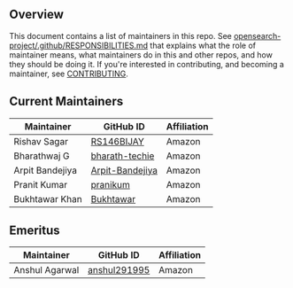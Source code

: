 ## Overview

This document contains a list of maintainers in this repo. See [opensearch-project/.github/RESPONSIBILITIES.md](https://github.com/opensearch-project/.github/blob/main/RESPONSIBILITIES.md#maintainer-responsibilities) that explains what the role of maintainer means, what maintainers do in this and other repos, and how they should be doing it. If you're interested in contributing, and becoming a maintainer, see [CONTRIBUTING](CONTRIBUTING.md).

## Current Maintainers

| Maintainer      | GitHub ID                                             | Affiliation |
|-----------------|-------------------------------------------------------|-------------|
| Rishav Sagar    | [RS146BIJAY](https://github.com/RS146BIJAY)           | Amazon      |
| Bharathwaj G    | [bharath-techie](https://github.com/bharath-techie)   | Amazon      |
| Arpit Bandejiya | [Arpit-Bandejiya](https://github.com/Arpit-Bandejiya) | Amazon      |
| Pranit Kumar    | [pranikum](https://github.com/pranikum)               | Amazon      |
| Bukhtawar Khan  | [Bukhtawar](https://github.com/Bukhtawar)             | Amazon      |

## Emeritus

| Maintainer  | GitHub ID                                  | Affiliation |
|-------------| ------------------------------------------ | ----------- |
| Anshul Agarwal | [anshul291995](https://github.com/anshul291995)     | Amazon      |
